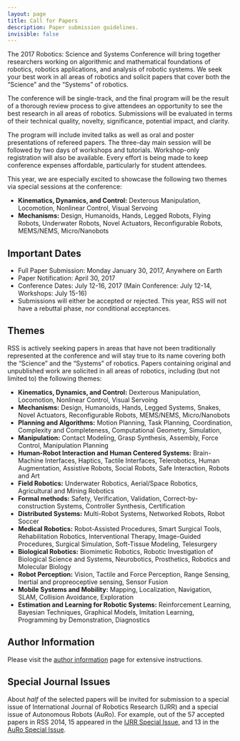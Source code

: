 ```yaml
---
layout: page
title: Call for Papers
description: Paper submission guidelines.
invisible: false
---
```

The 2017 Robotics: Science and Systems Conference will bring together researchers working on algorithmic and mathematical foundations of robotics, robotics applications, and analysis of robotic systems. We seek your best work in all areas of robotics and solicit papers that cover both the “Science” and the “Systems” of robotics.

The conference will be single-track, and the final program will be the result of a thorough review process to give attendees an opportunity to see the best research in all areas of robotics. Submissions will be evaluated in terms of their technical quality, novelty, significance, potential impact, and clarity.

The program will include invited talks as well as oral and poster presentations of refereed papers. The three-day main session will be followed by two days of workshops and tutorials. Workshop-only registration will also be available. Every effort is being made to keep conference expenses affordable, particularly for student attendees.

This year, we are especially excited to showcase the following two themes via special sessions at the conference:

*  **Kinematics, Dynamics, and Control:** Dexterous Manipulation, Locomotion, Nonlinear Control, Visual Servoing
*  **Mechanisms:** Design, Humanoids, Hands, Legged Robots, Flying Robots, Underwater Robots, Novel Actuators, Reconfigurable Robots, MEMS/NEMS, Micro/Nanobots

## Important Dates

* Full Paper Submission: Monday January 30, 2017, Anywhere on Earth
* Paper Notification: April 30, 2017
* Conference Dates: July 12-16, 2017 (Main Conference: July 12-14, Workshops: July 15-16)
* Submissions will either be accepted or rejected. This year, RSS will not have a rebuttal phase, nor conditional acceptances.


## Themes

RSS is actively seeking papers in areas that have not been traditionally represented at the conference and will stay true to its name covering both the “Science” and the “Systems” of robotics. Papers containing original and unpublished work are solicited in all areas of robotics, including (but not limited to) the following themes:

* **Kinematics, Dynamics, and Control:** Dexterous Manipulation, Locomotion, Nonlinear Control, Visual Servoing
* **Mechanisms:** Design, Humanoids, Hands, Legged Systems, Snakes, Novel Actuators, Reconfigurable Robots, MEMS/NEMS, Micro/Nanobots
* **Planning and Algorithms:** Motion Planning, Task Planning, Coordination, Complexity and Completeness, Computational Geometry, Simulation,
* **Manipulation:** Contact Modeling, Grasp Synthesis, Assembly, Force Control, Manipulation Planning
* **Human-Robot Interaction and Human Centered Systems:** Brain-Machine Interfaces, Haptics, Tactile Interfaces, Telerobotics, Human Augmentation, Assistive Robots, Social Robots, Safe Interaction, Robots and Art
* **Field Robotics:** Underwater Robotics, Aerial/Space Robotics, Agricultural and Mining Robotics
* **Formal methods:** Safety, Verification, Validation, Correct-by-construction Systems, Controller Synthesis, Certification
* **Distributed Systems:** Multi-Robot Systems, Networked Robots, Robot Soccer
* **Medical Robotics:** Robot-Assisted Procedures, Smart Surgical Tools, Rehabilitation Robotics, Interventional Therapy, Image-Guided Procedures, Surgical Simulation, Soft-Tissue Modeling, Telesurgery
* **Biological Robotics:** Biomimetic Robotics, Robotic Investigation of Biological Science and Systems, Neurobotics, Prosthetics, Robotics and Molecular Biology
* **Robot Perception:** Vision, Tactile and Force Perception, Range Sensing, Inertial and propreoceptive sensing, Sensor Fusion
* **Mobile Systems and Mobility:** Mapping, Localization, Navigation, SLAM, Collision Avoidance, Exploration
* **Estimation and Learning for Robotic Systems:** Reinforcement Learning, Bayesian Techniques, Graphical Models, Imitation Learning, Programming by Demonstration, Diagnostics

## Author Information

Please visit the [author information]({{site.baseurl}}/information/authorinfo) page for extensive instructions.

## Special Journal Issues

About _half_ of the selected papers will be invited for submission to a special issue of International Journal of Robotics Research (IJRR) and a special issue of Autonomous Robots (AuRo). For example, out of the 57 accepted papers in RSS 2014, 15 appeared in the [IJRR Special Issue](http://ijr.sagepub.com/content/35/1-3.toc), and 13 in the [AuRo Special Issue](http://link.springer.com/journal/10514/39/3/page/1).

